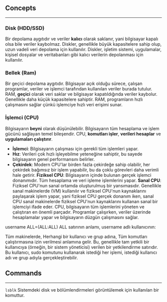 ## Concepts
-----------

### **Disk (HDD/SSD)**
Bir depolama aygıtıdır ve veriler **kalıcı** olarak saklanır, yani bilgisayar kapalı olsa bile veriler kaybolmaz. Diskler, genellikle büyük kapasitelere sahip olup, uzun vadeli veri depolama için kullanılır.
Diskler, işletim sistemi, uygulamalar, kişisel dosyalar ve veritabanları gibi kalıcı verilerin depolanması için kullanılır.

### **Bellek (Ram)**
Bir geçici depolama aygıtıdır. Bilgisayar açık olduğu sürece, çalışan programlar, veriler ve işlemci tarafından kullanılan veriler burada tutulur. RAM, **geçici** olarak veri saklar ve bilgisayar kapatıldığında veriler kaybolur. Genellikle daha küçük kapasitelere sahiptir. RAM, programların hızlı çalışmasını sağlar çünkü işlemciye hızlı veri erişimi sunar.

### **İşlemci (CPU)**
Bilgisayarın **beyni** olarak düşünülebilir. Bilgisayarın tüm hesaplama ve işlem gücünü sağlayan temel bileşendir. CPU, **komutları işler**, **verileri hesaplar** ve **uygulamaları çalıştırır**. 
- **İşlemci**: Bilgisayarın çalışması için gerekli tüm işlemleri yapar.
- **Hız**: Verileri çok hızlı işleyebilme yeteneğine sahiptir, bu sayede bilgisayarın genel performansını belirler.
- **Çekirdek**: Modern CPU'lar birden fazla çekirdeğe sahip olabilir, her çekirdek bağımsız bir işlem yapabilir, bu da çoklu görevleri daha verimli hale getirir.
**Fiziksel CPU**: Bilgisayarın içinde bulunan gerçek işlemci donanımıdır. Tüm hesaplama ve veri işleme işlemlerini yapar.
**Sanal CPU**: Fiziksel CPU'nun sanal ortamda oluşturulmuş bir yansımasıdır. Genellikle sanal makinelerde (VM) kullanılır ve fiziksel CPU'nun kaynaklarını paylaşarak işlem yapar, yani fiziksel CPU gerçek donanım iken, sanal CPU sanal makinelerde fiziksel CPU'nun kaynaklarını kullanan sanal bir işlemciyi ifade eder.
CPU, bilgisayarın tüm işlemlerini yöneten ve çalıştıran en önemli parçadır. Programlar çalışırken, veriler üzerinde hesaplamalar yapar ve bilgisayarın düzgün çalışmasını sağlar.

username ALL=(ALL:ALL) ALL satırının anlamı, username adlı kullanıcının:

Tüm makinelerde,
Herhangi bir kullanıcı ve grup adına,
Tüm komutları çalıştırmasına izin verilmesi anlamına gelir.
Bu, genellikle tam yetkili bir kullanıcıya (örneğin, bir sistem yöneticisi) verilen bir yetkilendirme satırıdır. Bu kullanıcı, sudo komutunu kullanarak istediği her işlemi, istediği kullanıcı adı ve grup adıyla gerçekleştirebilir.

## Commands
----------
`lsblk` Sistemdeki disk ve bölümlendirmeleri görüntülemek için kullanılan bir komuttur.

